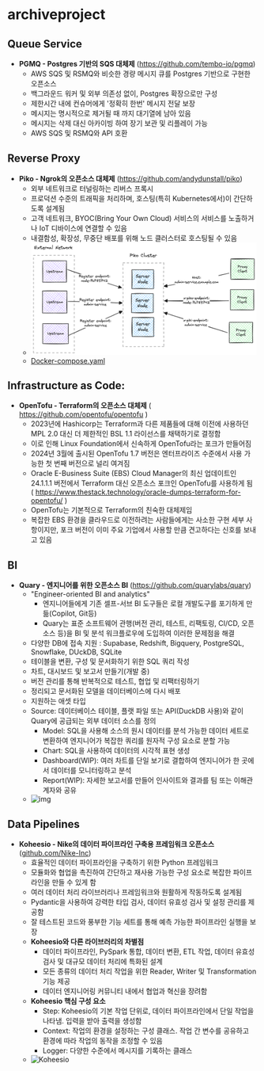 # archiveproject

## Queue Service

  * **PGMQ - Postgres 기반의 SQS 대체제** (https://github.com/tembo-io/pgmq)
    * AWS SQS 및 RSMQ와 비슷한 경량 메시지 큐를 Postgres 기반으로 구현한 오픈소스
    * 백그라운드 워커 및 외부 의존성 없이, Postgres 확장으로만 구성
    * 제한시간 내에 컨슈머에게 '정확히 한번' 메시지 전달 보장
    * 메시지는 명시적으로 제거될 때 까지 대기열에 남아 있음
    * 메시지는 삭제 대신 아카이빙 하여 장기 보관 및 리플레이 가능
    * AWS SQS 및 RSMQ와 API 호환


## Reverse Proxy

  * **Piko - Ngrok의 오픈소스 대체제** (https://github.com/andydunstall/piko)
    * 외부 네트워크로 터널링하는 리버스 프록시
    * 프로덕션 수준의 트래픽을 처리하며, 호스팅(특히 Kubernetes에서)이 간단하도록 설계됨
    * 고객 네트워크, BYOC(Bring Your Own Cloud) 서비스의 서비스를 노출하거나 IoT 디바이스에 연결할 수 있음
    * 내결함성, 확장성, 무중단 배포를 위해 노드 클러스터로 호스팅될 수 있음
    * ![pico](./images/overview_piko.png)
    * [Docker-compose.yaml](./example/docker-compose-pico.yaml)

## Infrastructure as Code:

  * **OpenTofu - Terraform의 오픈소스 대체제** ( https://github.com/opentofu/opentofu )
    * 2023년에 Hashicorp는 Terraform과 다른 제품들에 대해 이전에 사용하던 MPL 2.0 대신 더 제한적인 BSL 1.1 라이선스를 채택하기로 결정함
    * 이로 인해 Linux Foundation에서 신속하게 OpenTofu라는 포크가 만들어짐
    * 2024년 3월에 출시된 OpenTofu 1.7 버전은 엔터프라이즈 수준에서 사용 가능한 첫 번째 버전으로 널리 여겨짐
    * Oracle E-Business Suite (EBS) Cloud Manager의 최신 업데이트인 24.1.1.1 버전에서 Terraform 대신 오픈소스 포크인 OpenTofu를 사용하게 됨 ( https://www.thestack.technology/oracle-dumps-terraform-for-opentofu/ )
    * OpenTofu는 기본적으로 Terraform의 친숙한 대체제임
    * 복잡한 EBS 환경을 클라우드로 이전하려는 사람들에게는 사소한 구현 세부 사항이지만, 포크 버전이 이미 주요 기업에서 사용할 만큼 견고하다는 신호를 보내고 있음

## BI


  * **Quary - 엔지니어를 위한 오픈소스 BI** (https://github.com/quarylabs/quary)
    * "Engineer-oriented BI and analytics"
      * 엔지니어들에게 기존 셀프-서브 BI 도구들은 로컬 개발도구를 포기하게 만듦(Copilot, Git등)
      * Quary는 표준 소프트웨어 관행(버전 관리, 테스트, 리팩토링, CI/CD, 오픈 소스 등)을 BI 및 분석 워크플로우에 도입하여 이러한 문제점을 해결
    * 다양한 DB에 접속 지원 : Supabase, Redshift, Bigquery, PostgreSQL, Snowflake, DUckDB, SQLite
    * 테이블을 변환, 구성 및 문서화하기 위한 SQL 쿼리 작성
    * 차트, 대시보드 및 보고서 만들기(개발 중)
    * 버전 관리를 통해 반복적으로 테스트, 협업 및 리팩터링하기
    * 정리되고 문서화된 모델을 데이터베이스에 다시 배포
    * 지원하는 애셋 타입  
    * Source: 데이터베이스 테이블, 플랫 파일 또는 API(DuckDB 사용)와 같이 Quary에 공급되는 외부 데이터 소스를 정의
      * Model: SQL을 사용해 소스의 원시 데이터를 분석 가능한 데이터 세트로 변환하여 엔지니어가 복잡한 쿼리를 원자적 구성 요소로 분할 가능
      * Chart: SQL을 사용하여 데이터의 시각적 표현 생성
      * Dashboard(WIP): 여러 차트를 단일 보기로 결합하여 엔지니어가 한 곳에서 데이터를 모니터링하고 분석
      * Report(WIP): 자세한 보고서를 만들어 인사이트와 결과를 팀 또는 이해관계자와 공유
    * ![img](https://github.com/quarylabs/quary/raw/main/assets/readme_demo.gif)
   
## Data Pipelines

  * **Koheesio - Nike의 데이터 파이프라인 구축용 프레임워크 오픈소스** ([github.com/Nike-Inc](https://github.com/Nike-Inc/koheesio))
    * 효율적인 데이터 파이프라인을 구축하기 위한 Python 프레임워크
    * 모듈화와 협업을 촉진하여 간단하고 재사용 가능한 구성 요소로 복잡한 파이프라인을 만들 수 있게 함
    * 여러 데이터 처리 라이브러리나 프레임워크와 원활하게 작동하도록 설계됨
    * Pydantic을 사용하여 강력한 타입 검사, 데이터 유효성 검사 및 설정 관리를 제공함
    * 잘 테스트된 코드와 풍부한 기능 세트를 통해 예측 가능한 파이프라인 실행을 보장
    * **Koheesio와 다른 라이브러리의 차별점**
      * 데이터 파이프라인, PySpark 통합, 데이터 변환, ETL 작업, 데이터 유효성 검사 및 대규모 데이터 처리에 특화된 설계
      * 모든 종류의 데이터 처리 작업을 위한 Reader, Writer 및 Transformation 기능 제공
      * 데이터 엔지니어링 커뮤니티 내에서 협업과 혁신을 장려함
    * **Koheesio 핵심 구성 요소**
      * Step: Koheesio의 기본 작업 단위로, 데이터 파이프라인에서 단일 작업을 나타냄. 입력을 받아 출력을 생성함
      * Context: 작업의 환경을 설정하는 구성 클래스. 작업 간 변수를 공유하고 환경에 따라 작업의 동작을 조정할 수 있음
      * Logger: 다양한 수준에서 메시지를 기록하는 클래스
    * ![Koheesio](./images/overview_koheesio.png)

        




